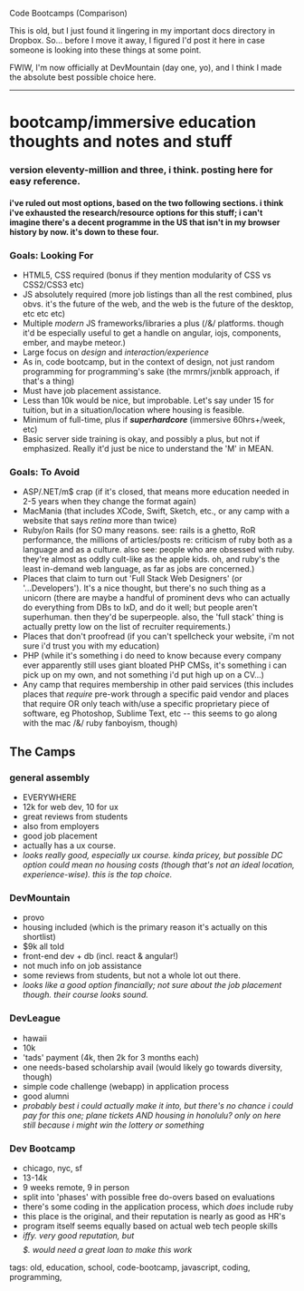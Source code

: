 Code Bootcamps (Comparison)

This is old, but I just found it lingering in my important docs directory in Dropbox. So... before I move it away, I figured I'd post it here in case someone is looking into these things at some point.

FWIW, I'm now officially at DevMountain (day one, yo), and I think I made the absolute best possible choice here.

---------

# bootcamp/immersive education thoughts and notes and stuff
### version eleventy-million and three, i think. posting here for easy reference.
#### i've ruled out most options, based on the two following sections. i think i've exhausted the research/resource options for this stuff; i can't imagine there's a decent programme in the US that isn't in my browser history by now. it's down to these four.

### Goals: Looking For
* HTML5, CSS required (bonus if they mention modularity of CSS vs CSS2/CSS3 etc)
* JS absolutely required (more job listings than all the rest combined, plus obvs. it's the future of the web, and the web is the future of the desktop, etc etc etc)
* Multiple _modern_ JS frameworks/libraries a plus (/&/ platforms. though it'd be especially useful to get a handle on angular, iojs, components, ember, and maybe meteor.)
* Large focus on _design_ and _interaction/experience_
* As in, code bootcamp, but in the context of design, not just random programming for programming's sake (the mrmrs/jxnblk approach, if that's a thing)
* Must have job placement assistance.
* Less than 10k would be nice, but improbable. Let's say under 15 for tuition, but in a situation/location where housing is feasible.
* Minimum of full-time, plus if _**superhardcore**_ (immersive 60hrs+/week, etc)
* Basic server side training is okay, and possibly a plus, but not if emphasized. Really it'd just be nice to understand the 'M' in MEAN.

### Goals: To Avoid
* ASP/.NET/m$ crap (if it's closed, that means more education needed in 2-5 years when they change the format again)
* MacMania (that includes XCode, Swift, Sketch, etc., or any camp with a website that says _retina_ more than twice)
* Ruby/on Rails (for SO many reasons. see: rails is a ghetto, RoR performance, the millions of articles/posts re: criticism of ruby both as a language and as a culture. also see: people who are obsessed with ruby. they're almost as oddly cult-like as the apple kids. oh, and ruby's the least in-demand web language, as far as jobs are concerned.)
* Places that claim to turn out 'Full Stack Web Designers' (or '...Developers'). It's a nice thought, but there's no such thing as a unicorn (there are maybe a handful of prominent devs who can actually do everything from DBs to IxD, and do it well; but people aren't superhuman. then they'd be superpeople. also, the 'full stack' thing is actually pretty low on the list of recruiter requirements.)
* Places that don't proofread (if you can't spellcheck your website, i'm not sure i'd trust you with my education)
* PHP (while it's something i do need to know because every company ever apparently still uses giant bloated PHP CMSs, it's something i can pick up on my own, and not something i'd put high up on a CV...)
* Any camp that requires membership in other paid services (this includes places that _require_ pre-work through a specific paid vendor and places that require OR only teach with/use a specific proprietary piece of software, eg Photoshop, Sublime Text, etc -- this seems to go along with the mac /&/ ruby fanboyism, though)


## The Camps

### general assembly
* EVERYWHERE
* 12k for web dev, 10 for ux
* great reviews from students
* also from employers
* good job placement
* actually has a ux course.
* _looks really good, especially ux course. kinda pricey, but possible DC option could mean no housing costs (though that's not an ideal location, experience-wise). this is the top choice._

### DevMountain
* provo
* housing included (which is the primary reason it's actually on this shortlist)
* $9k all told
* front-end dev + db (incl. react & angular!)
* not much info on job assistance
* some reviews from students, but not a whole lot out there.
* _looks like a good option financially; not sure about the job placement though. their course looks sound._

### DevLeague
* hawaii
* 10k
* 'tads' payment (4k, then 2k for 3 months each)
* one needs-based scholarship avail (would likely go towards diversity, though)
* simple code challenge (webapp) in application process
* good alumni
* _probably best i could actually make it into, but there's no chance i could pay for this one; plane tickets AND housing in honolulu? only on here still because i might win the lottery or something_

### Dev Bootcamp
* chicago, nyc, sf
* 13-14k
* 9 weeks remote, 9 in person
* split into 'phases' with possible free do-overs based on evaluations
* there's some coding in the application process, which _does_ include ruby
* this place is the original, and their reputation is nearly as good as HR's
* program itself seems equally based on actual web tech people skills
* _iffy. very good reputation, but $$$$$. would need a great loan to make this work_

tags: old, education, school, code-bootcamp, javascript, coding, programming, 
